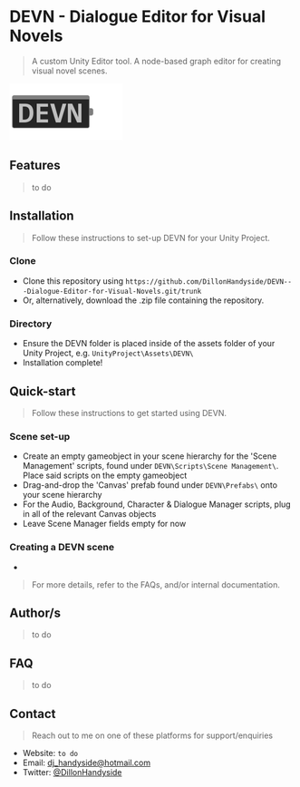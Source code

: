 # DEVN - Dialogue Editor for Visual Novels
> A custom Unity Editor tool. A node-based graph editor for creating visual novel scenes.

<img src="https://github.com/DillonHandyside/DEVN---Dialogue-Editor-for-Visual-Novels/blob/master/DEVN/Textures/logoDEVN.png" width="200" height="`00"> 

## Features
> to do

## Installation
> Follow these instructions to set-up DEVN for your Unity Project.
### Clone
* Clone this repository using ``` https://github.com/DillonHandyside/DEVN---Dialogue-Editor-for-Visual-Novels.git/trunk ```
* Or, alternatively, download the .zip file containing the repository.
### Directory
* Ensure the DEVN folder is placed inside of the assets folder of your Unity Project, e.g. ``` UnityProject\Assets\DEVN\ ```
* Installation complete!


## Quick-start
> Follow these instructions to get started using DEVN. 
### Scene set-up
* Create an empty gameobject in your scene hierarchy for the 'Scene Management' scripts, found under ``` DEVN\Scripts\Scene Management\ ```. Place said scripts on the empty gameobject
* Drag-and-drop the 'Canvas' prefab found under ``` DEVN\Prefabs\ ``` onto your scene hierarchy
* For the Audio, Background, Character & Dialogue Manager scripts, plug in all of the relevant Canvas objects
* Leave Scene Manager fields empty for now
### Creating a DEVN scene
* 
> For more details, refer to the FAQs, and/or internal documentation.


## Author/s
> to do


## FAQ
> to do


## Contact
> Reach out to me on one of these platforms for support/enquiries
* Website: ``` to do ```
* Email: 		 [dj_handyside@hotmail.com](mailto:dj_handyside@hotmail.com?subject=[GitHub]%20DEVN%20Enquiry)
* Twitter:	 [@DillonHandyside](https://twitter.com/DillonHandyside)
